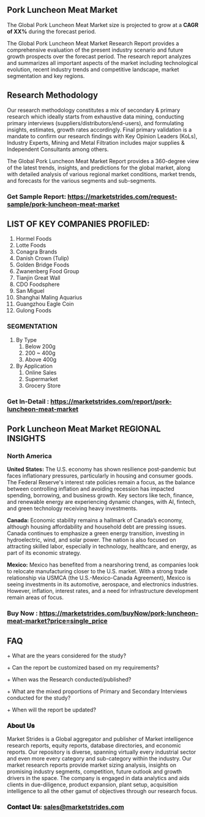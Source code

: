 <h2>Pork Luncheon Meat Market</h2>
<p>The Global Pork Luncheon Meat Market size is projected to grow at a <strong>CAGR of XX%</strong> during the forecast period.</p>
<p>The Global Pork Luncheon Meat Market Research Report provides a comprehensive evaluation of the present industry scenario and future growth prospects over the forecast period. The research report analyzes and summarizes all important aspects of the market including technological evolution, recent industry trends and competitive landscape, market segmentation and key regions.</p>
<h2>Research Methodology</h2>
<p>Our research methodology constitutes a mix of secondary &amp; primary research which ideally starts from exhaustive data mining, conducting primary interviews (suppliers/distributors/end-users), and formulating insights, estimates, growth rates accordingly. Final primary validation is a mandate to confirm our research findings with Key Opinion Leaders (KoLs), Industry Experts, Mining and Metal Filtration includes major supplies &amp; Independent Consultants among others.</p>
<p>The Global Pork Luncheon Meat Market Report provides a 360-degree view of the latest trends, insights, and predictions for the global market, along with detailed analysis of various regional market conditions, market trends, and forecasts for the various segments and sub-segments.</p>
<h3><strong>Get Sample Report: <a href="https://marketstrides.com/request-sample/pork-luncheon-meat-market">https://marketstrides.com/request-sample/pork-luncheon-meat-market</a></strong></h3>
<h2>LIST OF KEY COMPANIES PROFILED:</h2>
<ol>
<li>Hormel Foods</li>
<li>Lotte Foods</li>
<li>Conagra Brands</li>
<li>Danish Crown (Tulip)</li>
<li>Golden Bridge Foods</li>
<li>Zwanenberg Food Group</li>
<li>Tianjin Great Wall</li>
<li>CDO Foodsphere</li>
<li>San Miguel</li>
<li>Shanghai Maling Aquarius</li>
<li>Guangzhou Eagle Coin</li>
<li>Gulong Foods</li>
</ol>
<h3>SEGMENTATION</h3>
<ol>
<li>By Type
<ol>
<li>Below 200g</li>
<li>200 ~ 400g</li>
<li>Above 400g</li>
</ol>
</li>
<li>By Application
<ol>
<li>Online Sales</li>
<li>Supermarket</li>
<li>Grocery Store</li>
</ol>
</li>
</ol>
<h3><strong>Get In-Detail : <a href="https://marketstrides.com/report/pork-luncheon-meat-market">https://marketstrides.com/report/pork-luncheon-meat-market</a></strong></h3>
<h2>Pork Luncheon Meat Market REGIONAL INSIGHTS</h2>
<h3>North America</h3>
<p><strong>United States:</strong> The U.S. economy has shown resilience post-pandemic but faces inflationary pressures, particularly in housing and consumer goods. The Federal Reserve's interest rate policies remain a focus, as the balance between controlling inflation and avoiding recession has impacted spending, borrowing, and business growth. Key sectors like tech, finance, and renewable energy are experiencing dynamic changes, with AI, fintech, and green technology receiving heavy investments.</p>
<p><strong>Canada:</strong> Economic stability remains a hallmark of Canada’s economy, although housing affordability and household debt are pressing issues. Canada continues to emphasize a green energy transition, investing in hydroelectric, wind, and solar power. The nation is also focused on attracting skilled labor, especially in technology, healthcare, and energy, as part of its economic strategy.</p>
<p><strong>Mexico:</strong> Mexico has benefited from a nearshoring trend, as companies look to relocate manufacturing closer to the U.S. market. With a strong trade relationship via USMCA (the U.S.-Mexico-Canada Agreement), Mexico is seeing investments in its automotive, aerospace, and electronics industries. However, inflation, interest rates, and a need for infrastructure development remain areas of focus.</p>
<h3><strong>Buy Now : <a href="https://marketstrides.com/buyNow/pork-luncheon-meat-market?price=single_price">https://marketstrides.com/buyNow/pork-luncheon-meat-market?price=single_price</a></strong></h3>
<h2>FAQ</h2>
<p>+ What are the years considered for the study?</p>
<p>+ Can the report be customized based on my requirements?</p>
<p>+ When was the Research conducted/published?</p>
<p>+ What are the mixed proportions of Primary and Secondary Interviews conducted for the study?</p>
<p>+ When will the report be updated?</p>
<h3>𝐀𝐛𝐨𝐮𝐭 𝐔𝐬</h3>
<p>Market Strides is a Global aggregator and publisher of Market intelligence research reports, equity reports, database directories, and economic reports. Our repository is diverse, spanning virtually every industrial sector and even more every category and sub-category within the industry. Our market research reports provide market sizing analysis, insights on promising industry segments, competition, future outlook and growth drivers in the space. The company is engaged in data analytics and aids clients in due-diligence, product expansion, plant setup, acquisition intelligence to all the other gamut of objectives through our research focus.</p>
<h3>𝐂𝐨𝐧𝐭𝐚𝐜𝐭 𝐔𝐬: <a href="mailto:sales@marketstrides.com">sales@marketstrides.com</a></h3>
